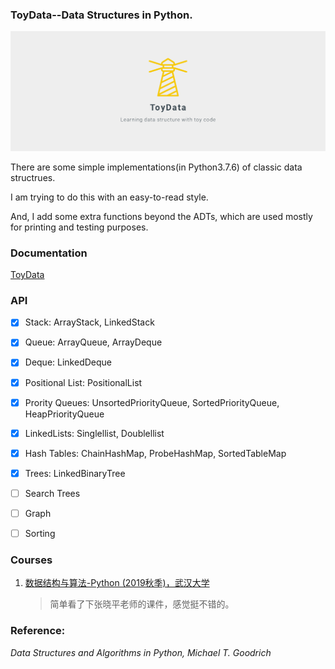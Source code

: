 ### ToyData--Data Structures in Python.

![](toydata.png)

There are some simple implementations(in Python3.7.6) of classic data structrues.

I am trying to do this with an easy-to-read style.

And, I add some extra functions beyond the ADTs, which are used mostly for printing and testing purposes.

### Documentation
[ToyData](http://datahonor.com/ToyData/)


### API

- [x] Stack: ArrayStack, LinkedStack
- [x] Queue: ArrayQueue, ArrayDeque
- [x] Deque: LinkedDeque
- [x] Positional List: PositionalList
- [x] Prority Queues: UnsortedPriorityQueue, SortedPriorityQueue, HeapPriorityQueue
- [x] LinkedLists: Singlellist, Doublellist
- [x] Hash Tables: ChainHashMap, ProbeHashMap, SortedTableMap
- [x] Trees: LinkedBinaryTree
- [ ] Search Trees
- [ ] Graph 
- [ ] Sorting



### Courses

1. [数据结构与算法-Python (2019秋季)，武汉大学](http://xpzhang.me/)
    >简单看了下张晓平老师的课件，感觉挺不错的。

### Reference:
*Data Structures and Algorithms in Python, Michael T. Goodrich*
